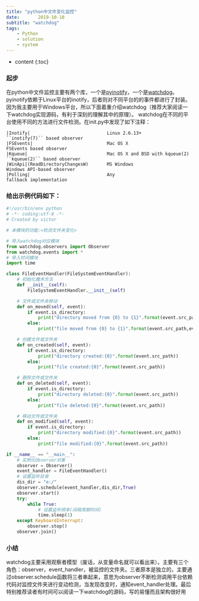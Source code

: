```yaml
---
title: "python中文件变化监控"
date:       2019-10-10
subtitle: "watchdog"
tags:
	- Python
	- solution
	- system
---
```






* content
{:toc}






### 起步
在python中文件监控主要有两个库，一个是[pyinotify](https://github.com/seb-m/pyinotify/wiki)，一个是[watchdog](http://pythonhosted.org/watchdog/)。pyinotify依赖于Linux平台的inotify，后者则对不同平台的的事件都进行了封装。因为我主要用于Windows平台，所以下面着重介绍watchdog（推荐大家阅读一下watchdog实现源码，有利于深刻的理解其中的原理）。
watchdog在不同的平台使用不同的方法进行文件检测。在init.py中发现了如下注释：

```
|Inotify|                             Linux 2.6.13+                    ``inotify(7)`` based observer
|FSEvents|                            Mac OS X                         FSEvents based observer
|Kqueue|                              Mac OS X and BSD with kqueue(2)  ``kqueue(2)`` based observer
|WinApi|(ReadDirectoryChangesW)       MS Windows                       Windows API-based observer
|Polling|                             Any                              fallback implementation
```
### 给出示例代码如下：
```python
#!/usr/bin/env python
# -*- coding:utf-8 -*-
# Created by victor

# 本模块的功能:<检测文件夹变化>

# 导入watchdog对应模块
from watchdog.observers import Observer
from watchdog.events import *
# 导入时间模块
import time

class FileEventHandler(FileSystemEventHandler):
    # 初始化魔术方法
    def __init__(self):
        FileSystemEventHandler.__init__(self)

    # 文件或文件夹移动
    def on_moved(self, event):
        if event.is_directory:
            print("directory moved from {0} to {1}".format(event.src_path,event.dest_path))
        else:
            print("file moved from {0} to {1}".format(event.src_path,event.dest_path))

    # 创建文件或文件夹
    def on_created(self, event):
        if event.is_directory:
            print("directory created:{0}".format(event.src_path))
        else:
            print("file created:{0}".format(event.src_path))

    # 删除文件或文件夹
    def on_deleted(self, event):
        if event.is_directory:
            print("directory deleted:{0}".format(event.src_path))
        else:
            print("file deleted:{0}".format(event.src_path))

    # 移动文件或文件夹
    def on_modified(self, event):
        if event.is_directory:
            print("directory modified:{0}".format(event.src_path))
        else:
            print("file modified:{0}".format(event.src_path))

if __name__ == "__main__":
    # 实例化Observer对象
    observer = Observer()
    event_handler = FileEventHandler()
    # 设置监听目录
    dis_dir = "e:/"
    observer.schedule(event_handler,dis_dir,True)
    observer.start()
    try:
        while True:
            # 设置监听频率(间隔周期时间)
            time.sleep(1)
    except KeyboardInterrupt:
        observer.stop()
    observer.join()
```
### 小结
watchdog主要采用观察者模型（废话，从变量命名就可以看出来）。主要有三个角色：observer，event_handler，被监控的文件夹。三者原本是独立的，主要通过observer.schedule函数将三者串起来，意思为observer不断检测调用平台依赖代码对监控文件夹进行变动检测，当发现改变时，通知event_handler处理。最后特别推荐读者有时间可以阅读一下watchdog的源码，写的易懂而且架构很好用

